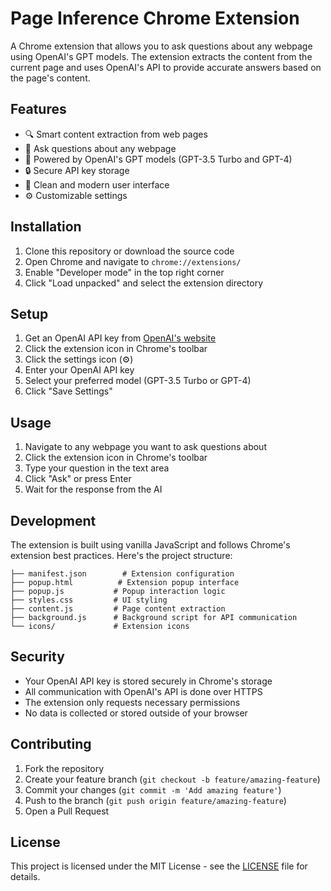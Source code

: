 # Page Inference Chrome Extension

A Chrome extension that allows you to ask questions about any webpage using OpenAI's GPT models. The extension extracts the content from the current page and uses OpenAI's API to provide accurate answers based on the page's content.

## Features

- 🔍 Smart content extraction from web pages
- 💬 Ask questions about any webpage
- 🤖 Powered by OpenAI's GPT models (GPT-3.5 Turbo and GPT-4)
- 🔒 Secure API key storage
- 🎨 Clean and modern user interface
- ⚙️ Customizable settings

## Installation

1. Clone this repository or download the source code
2. Open Chrome and navigate to `chrome://extensions/`
3. Enable "Developer mode" in the top right corner
4. Click "Load unpacked" and select the extension directory

## Setup

1. Get an OpenAI API key from [OpenAI's website](https://platform.openai.com/account/api-keys)
2. Click the extension icon in Chrome's toolbar
3. Click the settings icon (⚙️)
4. Enter your OpenAI API key
5. Select your preferred model (GPT-3.5 Turbo or GPT-4)
6. Click "Save Settings"

## Usage

1. Navigate to any webpage you want to ask questions about
2. Click the extension icon in Chrome's toolbar
3. Type your question in the text area
4. Click "Ask" or press Enter
5. Wait for the response from the AI

## Development

The extension is built using vanilla JavaScript and follows Chrome's extension best practices. Here's the project structure:

```
├── manifest.json        # Extension configuration
├── popup.html          # Extension popup interface
├── popup.js           # Popup interaction logic
├── styles.css         # UI styling
├── content.js         # Page content extraction
├── background.js      # Background script for API communication
└── icons/             # Extension icons
```

## Security

- Your OpenAI API key is stored securely in Chrome's storage
- All communication with OpenAI's API is done over HTTPS
- The extension only requests necessary permissions
- No data is collected or stored outside of your browser

## Contributing

1. Fork the repository
2. Create your feature branch (`git checkout -b feature/amazing-feature`)
3. Commit your changes (`git commit -m 'Add amazing feature'`)
4. Push to the branch (`git push origin feature/amazing-feature`)
5. Open a Pull Request

## License

This project is licensed under the MIT License - see the [LICENSE](LICENSE) file for details. 